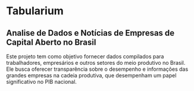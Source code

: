 # Tabularium
## Analise de Dados e Notícias de Empresas de Capital Aberto no Brasil 

Este projeto tem como objetivo fornecer dados compilados para trabalhadores, empresários e outros setores do meio produtivo no Brasil. Ele busca oferecer transparência sobre o desempenho e informações das grandes empresas na cadeia produtiva, que desempenham um papel significativo no PIB nacional.
